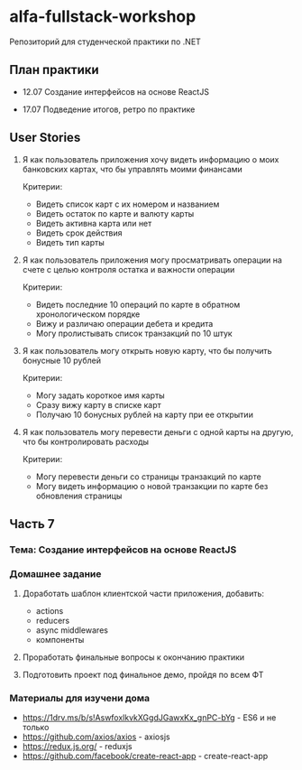 # alfa-fullstack-workshop

Репозиторий для студенческой практики по .NET

## План практики

- 12.07 Создание интерфейсов на основе ReactJS

- 17.07 Подведение итогов, ретро по практике

## User Stories

1. Я как пользователь приложения хочу видеть информацию о моих банковских картах, что бы управлять моими финансами

    Критерии:

    - Видеть список карт с их номером и названием
    - Видеть остаток по карте и валюту карты
    - Видеть активна карта или нет
    - Видеть срок действия
    - Видеть тип карты

2. Я как пользователь приложения могу просматривать операции на счете с целью контроля остатка и важности операции

    Критерии:

    - Видеть последние 10 операций по карте в обратном хронологическом порядке
    - Вижу и различаю операции дебета и кредита
    - Могу пролистывать список транзакций по 10 штук

3. Я как пользователь могу открыть новую карту, что бы получить бонусные 10 рублей

    Критерии:

    - Могу задать короткое имя карты
    - Сразу вижу карту в списке карт
    - Получаю 10 бонусных рублей на карту при ее открытии

4. Я как пользователь могу перевести деньги с одной карты на другую, что бы контролировать расходы

    Критерии:

    - Могу перевести деньги со страницы транзакций по карте
    - Могу видеть информацию о новой транзакции по карте без обновления страницы

## Часть 7

### Тема: Создание интерфейсов на основе ReactJS

### Домашнее задание

1. Доработать шаблон клиентской части приложения, добавить:

    - actions
    - reducers
    - async middlewares
    - компоненты

2. Проработать финальные вопросы к окончанию практики
3. Подготовить проект под финальное демо, пройдя по всем ФТ

### Материалы для изучени дома

- https://1drv.ms/b/s!AswfoxlkvkXGgdJGawxKx_gnPC-bYg - ES6 и не только
- https://github.com/axios/axios - axiosjs
- https://redux.js.org/ - reduxjs
- https://github.com/facebook/create-react-app - create-react-app
